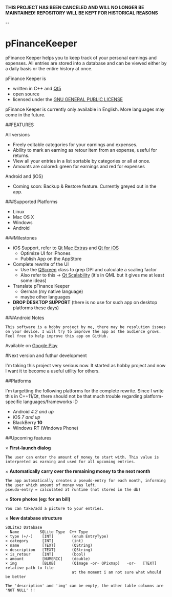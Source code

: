 **THIS PROJECT HAS BEEN CANCELED AND WILL NO LONGER BE MAINTAINED! REPOSITORY WILL BE KEPT FOR HISTORICAL REASONS**

--


# pFinanceKeeper

pFinance Keeper helps you to keep track of your personal earnings and expenses.
All entries are stored into a database and can be viewed either by a daily basis or the entire history at once.

pFinance Keeper is
  - written in C++ and [Qt5](http://www.qt.io/)
  - open source
  - licensed under the [GNU GENERAL PUBLIC LICENSE](LICENSE)

pFinance Keeper is currently only available in English.
More languages may come in the future.

##FEATURES

All versions
  - Freely editable categories for your earnings and expenses.
  - Ability to mark an earning as retour item from an expense, useful for returns.
  - View all your entries in a list sortable by categories or all at once.
  - Amounts are colored: green for earnings and red for expenses

Android and (iOS)
  - Coming soon: Backup & Restore feature. Currently greyed out in the app.

###Supported Platforms

 - Linux
 - Mac OS X
 - Windows
 - Android

###Milestones

 * iOS Support, refer to [Qt Mac Extras](http://doc.qt.io/qt-5/qtmacextras-index.html) and [Qt for iOS](http://doc.qt.io/qt-5/ios-support.html)
    * Optimize UI for iPhones
    * Publish App on the AppStore
 * Complete rewrite of the UI
    * Use the [QScreen](http://doc.qt.io/qt-5/qscreen.html) class to grep DPI and calculate a scaling factor
    * Also refer to this -> [Qt Scalability](http://doc.qt.io/qt-5/scalability.html) (it's in QML but it gives me at least some ideas)
 * Translate pFinance Keeper
    * German (my native language)
    * maybe other languages
 * __DROP DESKTOP SUPPORT__ (there is no use for such app on desktop platforms these days)

###Android Notes

```This software is a hobby project by me, there may be resolution issues on your device. I will try to improve the app as the audience grows. Feel free to help improve this app on GitHub.```

Available on [Google Play](https://play.google.com/store/apps/details?id=com.lenastoffler.pfinancekeeper)


#Next version and futhur development

I'm taking this project very serious now. It started as hobby project and now I want it to become a useful utility for others.

##Platforms

I'm targetting the following platforms for the complete rewrite.
Since I write this in C++11/Qt, there should not be that much trouble regarding platform-specific languages/frameworks :D

  - Android *4.2 and up*
  - iOS *7 and up*
  - BlackBerry __10__
  - Windows RT (Windows Phone)

##Upcoming features

  × __First-launch dialog__
  
    The user can enter the amount of money to start with. This value is interpreted as earning and used for all upcoming entries.
    
  × __Automatically carry over the remaining money to the next month__
  
    The app automatically creates a pseudo-entry for each month, informing the user which amount of money was left.
    pseudo-entry = calculated at runtime (not stored in the db)
    
  × __Store photos (eg: for an bill)__
  
    You can take/add a picture to your entries.
    
  × __New database structure__
  
    SQLite3 Database
      Name         SQLite Type  C++ Type
    × type (+/-)    [INT]        (enum EntryType)
    × category      [INT]        (int)
    × name          [TEXT]       (QString)
    × description   [TEXT]       (QString)
    × is_retour     [INT]        (bool)
    × amount        [NUMERIC]    (double)
    × img           [BLOB]       (QImage -or- QPixmap)   -or-   [TEXT] relative path to file
                                 at the moment i am not sure what whould be better
    
    The 'description' and 'img' can be empty, the other table columns are 'NOT NULL' !!
